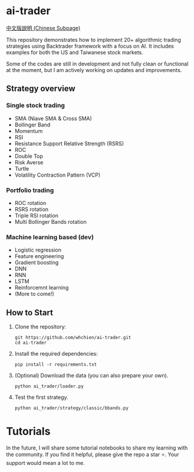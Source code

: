 # ai-trader
[中文版說明 (Chinese Subpage)](README_zh.md)

This repository demonstrates how to implement 20+ algorithmic trading strategies using Backtrader framework with a focus on AI. It includes examples for both the US and Taiwanese stock markets.

Some of the codes are still in development and not fully clean or functional at the moment, but I am actively working on updates and improvements.

## Strategy overview 
### Single stock trading 
- SMA (Niave SMA & Cross SMA)
- Bollinger Band
- Momentum 
- RSI
- Resistance Support Relative Strength (RSRS)
- ROC
- Double Top
- Risk Averse
- Turtle
- Volatility Contraction Pattern (VCP)

### Portfolio trading
- ROC rotation
- RSRS rotation
- Triple RSI rotation
- Multi Bollinger Bands rotation

### Machine learning based (dev)
- Logistic regression
- Feature engineering
- Gradient boosting
- DNN
- RNN
- LSTM
- Reinforcemnt learning
- (More to come!)

## How to Start

1. Clone the repository:
    ```
    git https://github.com/whchien/ai-trader.git
    cd ai-trader
    ```

2. Install the required dependencies:
    ```
    pip install -r requirements.txt
    ```

3. (Optional) Download the data (you can also prepare your own).
    ```
    python ai_trader/loader.py
    ```
4. Test the first strategy.
    ```
    python ai_trader/strategy/classic/bbands.py 
    ```
 
# Tutorials
In the future, I will share some tutorial notebooks to share my learning with the community. If you find it helpful, please give the repo a star ⭐️. Your support would mean a lot to me. 